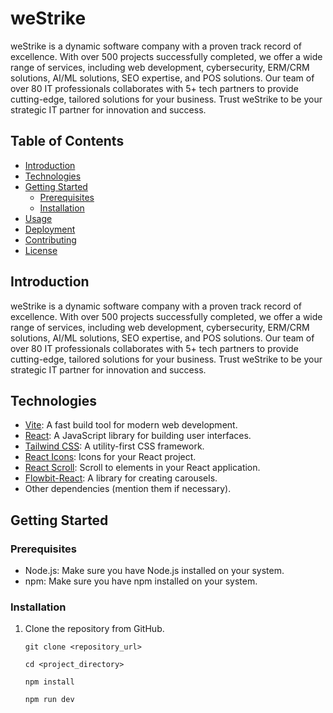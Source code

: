 # weStrike

weStrike is a dynamic software company with a proven track record
of excellence. With over 500 projects successfully completed, we
offer a wide range of services, including web development,
cybersecurity, ERM/CRM solutions, AI/ML solutions, SEO expertise,
and POS solutions. Our team of over 80 IT professionals
collaborates with 5+ tech partners to provide cutting-edge,
tailored solutions for your business. Trust weStrike to be your
strategic IT partner for innovation and success.

## Table of Contents

- [Introduction](#introduction)
- [Technologies](#technologies)
- [Getting Started](#getting-started)
  - [Prerequisites](#prerequisites)
  - [Installation](#installation)
- [Usage](#usage)
- [Deployment](#deployment)
- [Contributing](#contributing)
- [License](#license)

## Introduction

weStrike is a dynamic software company with a proven track record
of excellence. With over 500 projects successfully completed, we
offer a wide range of services, including web development,
cybersecurity, ERM/CRM solutions, AI/ML solutions, SEO expertise,
and POS solutions. Our team of over 80 IT professionals
collaborates with 5+ tech partners to provide cutting-edge,
tailored solutions for your business. Trust weStrike to be your
strategic IT partner for innovation and success.

## Technologies

- [Vite](https://vitejs.dev/): A fast build tool for modern web development.
- [React](https://reactjs.org/): A JavaScript library for building user interfaces.
- [Tailwind CSS](https://tailwindcss.com/): A utility-first CSS framework.
- [React Icons](https://react-icons.github.io/react-icons/): Icons for your React project.
- [React Scroll](https://www.npmjs.com/package/react-scroll): Scroll to elements in your React application.
- [Flowbit-React](https://www.npmjs.com/package/flowbit-react): A library for creating carousels.
- Other dependencies (mention them if necessary).

## Getting Started

### Prerequisites

- Node.js: Make sure you have Node.js installed on your system.
- npm: Make sure you have npm installed on your system.

### Installation

1. Clone the repository from GitHub.

   ```shell
   git clone <repository_url>
   ```

   ```shell
   cd <project_directory>
   ```

   ```shell
   npm install
   ```

   ```shell
   npm run dev
   ```
